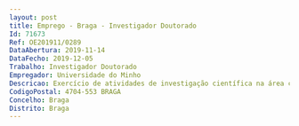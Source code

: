 ```yaml
--- 
layout: post
title: Emprego - Braga - Investigador Doutorado
Id: 71673
Ref: OE201911/0289
DataAbertura: 2019-11-14
DataFecho: 2019-12-05
Trabalho: Investigador Doutorado
Empregador: Universidade do Minho
Descricao: Exercício de atividades de investigação científica na área científica de Química de Materiais  Biomateriais Nanomateriais, no âmbito do projeto CANCER_CAGE   Nanoredes inteligentes de carbohidratos para terapias selectivas anti cancro, Ref.ª POCI 01 0145 FEDER 028468, cofinanciado pelo Fundo Europeu de Desenvolvimento Regional (FEDER), através do Programa Operacional de Competitividade e Internacionalização (POCI) – COMPETE 2020, de Portugal 2020 e por fundos nacionais, através da Fundação para a Ciência e Tecnologia (FCT) I.P., com vista ao desenvolvimento de atividades de investigação no Grupo de Investigação 3B’s.
CodigoPostal: 4704-553 BRAGA
Concelho: Braga
Distrito: Braga
--- 
```


